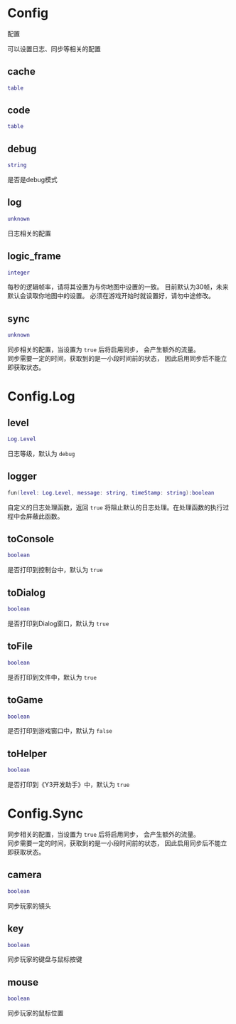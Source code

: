 # Config

配置

可以设置日志、同步等相关的配置

## cache

```lua
table
```

## code

```lua
table
```

## debug

```lua
string
```

 是否是debug模式
## log

```lua
unknown
```

 日志相关的配置
## logic_frame

```lua
integer
```

每秒的逻辑帧率，请将其设置为与你地图中设置的一致。
目前默认为30帧，未来默认会读取你地图中的设置。
必须在游戏开始时就设置好，请勿中途修改。
## sync

```lua
unknown
```

 同步相关的配置，当设置为 `true` 后将启用同步，
 会产生额外的流量。  
 同步需要一定的时间，获取到的是一小段时间前的状态，
 因此启用同步后不能立即获取状态。  

# Config.Log

## level

```lua
Log.Level
```

日志等级，默认为 `debug`
## logger

```lua
fun(level: Log.Level, message: string, timeStamp: string):boolean
```

自定义的日志处理函数，返回 `true` 将阻止默认的日志处理。在处理函数的执行过程中会屏蔽此函数。
## toConsole

```lua
boolean
```

是否打印到控制台中，默认为 `true`
## toDialog

```lua
boolean
```

是否打印到Dialog窗口，默认为 `true`
## toFile

```lua
boolean
```

是否打印到文件中，默认为 `true`
## toGame

```lua
boolean
```

是否打印到游戏窗口中，默认为 `false`
## toHelper

```lua
boolean
```

是否打印到《Y3开发助手》中，默认为 `true`

# Config.Sync

 同步相关的配置，当设置为 `true` 后将启用同步，
 会产生额外的流量。  
 同步需要一定的时间，获取到的是一小段时间前的状态，
 因此启用同步后不能立即获取状态。  

## camera

```lua
boolean
```

同步玩家的镜头
## key

```lua
boolean
```

同步玩家的键盘与鼠标按键
## mouse

```lua
boolean
```

同步玩家的鼠标位置

